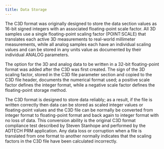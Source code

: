 ```yaml
---
title: Data Storage
---
```


The C3D format was originally designed to store the data section values as 16-bit signed integers with an associated floating-point scale factor.  All 3D samples use a single floating-point scaling factor (POINT:SCALE) that translates each active 3D measurements to real-world millimeter measurements, while all analog samples each have an individual scaling values and can be stored in any units value as documented by their individual ANALOG parameters.

The option for the 3D and analog data to be written in a 32-bit floating-point format was added after the C3D was first created.  The sign of the 3D scaling factor, stored in the C3D file parameter section and copied to the C3D file header, documents the numerical format used; a positive scale factor defines the integer format, while a negative scale factor defines the floating-point storage method.

The C3D format is designed to store data reliably; as a result, if the file is written correctly then data can be stored as scaled integer values or floating-point values and the C3D file can be normally be converted from integer format to floating-point format and back again to integer format with no loss of data.  This conversion ability is the original C3D format compliance test described by Steven Stanhope and performed by the ADTECH PRM application.  Any data loss or corruption when a file is translated from one format to another normally indicates that the scaling factors in the C3D file have been calculated incorrectly.
